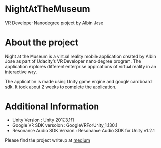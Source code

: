 # NightAtTheMuseum
VR Developer Nanodegree project by Albin Jose

# About the project

Night at the Museum is a virtual reality mobile application created by Albin Jose as part of Udacity’s VR Developer nano-degree program. The application explores different enterprise applications of virtual reality in an interactive way.

The application is made using Unity game engine and google cardboard sdk. It took about 2 weeks to complete the application.

# Additional Information
* Unity Version : Unity 2017.3.1f1
* Google VR SDK versoion : GoogleVRForUnity_1.130.1
* Resonance Audio SDK Version : Resonance Audio SDK for Unity v1.2.1

Please find the project writeup at [medium](https://medium.com/@ajnaduvil/night-at-the-museum-vr-nanodegree-project-writeup-by-albin-jose-d5ff3b9e4e18)
